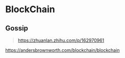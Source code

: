 

# BlockChain



## Gossip 
> https://zhuanlan.zhihu.com/p/162970961

https://andersbrownworth.com/blockchain/blockchain